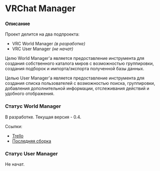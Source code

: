 # VRChat Manager

### Описание

Проект делится на два подпроекта:

* VRC World Manager *(в разработке)*
* VRC User Manager *(не начат)*

Целю World Manager'а является предоставление инструмента для создания собственного
каталога миров с возможностью группировки, создания подборок и импорта/экспорта
полученной базы данных.

Целью User Manager'а является предоставление инструмента для создания списка
пользователей с возможностью поиска, группировки, добавления дополнительной
информации, отслеживания действий и удобного отображения.

### Статус World Manager

В разработке. Текущая версия - 0.4.

Ссылки:

* [Trello](https://trello.com/invite/b/pbnX5kb6/9d15d0e040ccec7d7ccbfb8222c2c6ef/vrc-manager)
* [Последняя сборка](https://github.com/silentwasd/VRCManager/releases/tag/alpha-manager-0.4)

### Статус User Manager

Не начат.